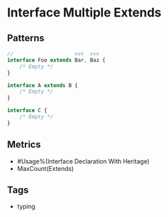# Interface Multiple Extends

## Patterns

```ts
//                    vvv  vvv
interface Foo extends Bar, Baz {
    /* Empty */
}

interface A extends B {
    /* Empty */
}

interface C {
    /* Empty */
}
```

## Metrics

* #Usage%(Interface Declaration With Heritage)
* MaxCount(Extends)

<!--* MaxCount(Conflict Members)-->
<!--* MaxCount(ExtendsChainLength)-->

## Tags

* typing
